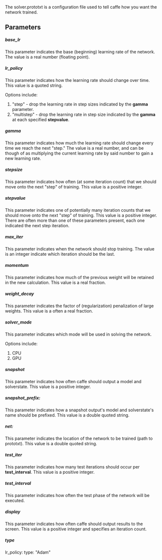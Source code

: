 The solver.prototxt is a configuration file used to tell caffe how you want the network trained.

## Parameters

##### base_lr  

This parameter indicates the base (beginning) learning rate of the network. The value is a real number (floating point).

##### lr_policy

This parameter indicates how the learning rate should change over time. This value is a quoted string.

Options include:

1. "step" - drop the learning rate in step sizes indicated by the **gamma** parameter.
1. "multistep" - drop the learning rate in step size indicated by the **gamma** at each specified **stepvalue**.

##### gamma

This parameter indicates how much the learning rate should change every time we reach the next "step." The value is a real number, and can be though of as multiplying the current learning rate by said number to gain a new learning rate.

##### stepsize

This parameter indicates how often (at some iteration count) that we should move onto the next "step" of training. This value is a positive integer.

##### stepvalue

This parameter indicates one of potentially many iteration counts that we should move onto the next "step" of training. This value is a positive integer. There are often more than one of these parameters present, each one indicated the next step iteration.

##### max_iter

This parameter indicates when the network should stop training. The value is an integer indicate which iteration should be the last.

##### momentum

This parameter indicates how much of the previous weight will be retained in the new calculation. This value is a real fraction.

##### weight_decay

This parameter indicates the factor of (regularization) penalization of large weights. This value is a often a real fraction.

##### solver_mode

This parameter indicates which mode will be used in solving the network.

Options include:

1. CPU
1. GPU

##### snapshot

This parameter indicates how often caffe should output a model and solverstate. This value is a positive integer.

##### snapshot_prefix: 

This parameter indicates how a snapshot output's model and solverstate's name should be prefixed. This value is a double quoted string.

##### net: 

This parameter indicates the location of the network to be trained (path to prototxt). This value is a double quoted string.

##### test_iter

This parameter indicates how many test iterations should occur per **test_interval**. This value is a positive integer.

##### test_interval

This parameter indicates how often the test phase of the network will be executed.

##### display

This parameter indicates how often caffe should output results to the screen. This value is a positive integer and specifies an iteration count.

##### type

#####

lr_policy: 
type: "Adam"